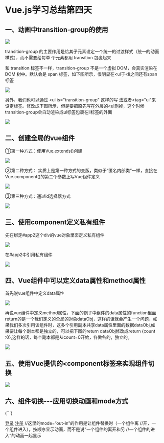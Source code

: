 #                           Vue.js学习总结第四天

## 一、动画中transition-group的使用

![](https://javaalliance.oss-cn-shenzhen.aliyuncs.com/img/20190425212631.png)

transition-group 的主要作用是给其子元素设定一个统一的过渡样式（统一的动画样式），而不需要给每单
个元素都用 transition 包裹起来

和 transition 标签不一样，transition-group 不是一个虚拟 DOM，会真实渲染在 DOM
树中。默认会是 span 标签，如下图所示，很明显在<ul于<li之间还有span标签

![](https://javaalliance.oss-cn-shenzhen.aliyuncs.com/img/20190425212656.png)

另外，我们也可以通过 <ul is="transition-group" 这样的写
法或者<tag="ul"来设定标签。修改成下图所示，但是要把原先写在外层的<ul删掉，这个时候transition-group会自动渲染成ul标签包裹在li标签的外面

![](https://javaalliance.oss-cn-shenzhen.aliyuncs.com/img/20190425212736.png)



##  二、创建全局的vue组件

①第一种方式：使用Vue.extends()创建

![](https://javaalliance.oss-cn-shenzhen.aliyuncs.com/img/20190425212806.png)

②第二种方式：   实质上是第一种方式的变版，类似于“匿名内部类”一样，直接在Vue.component()的第二个参数上写Vue组件定义

![](https://javaalliance.oss-cn-shenzhen.aliyuncs.com/img/20190425212827.png)

③第三种方式：通过id选择器方式

![](https://javaalliance.oss-cn-shenzhen.aliyuncs.com/img/20190425212851.png)



##  三、使用component定义私有组件

先在绑定#app2这个div的vue对象里面定义私有组件

![](https://javaalliance.oss-cn-shenzhen.aliyuncs.com/img/20190425212909.png)

在#app2中引用私有组件

![](https://javaalliance.oss-cn-shenzhen.aliyuncs.com/img/20190425212924.png)



##    四、Vue组件中可以定义data属性和method属性

  首先说vue组件中定义data属性

![](https://javaalliance.oss-cn-shenzhen.aliyuncs.com/img/20190425212942.png)

再说vue组件中定义method属性，下面的例子中组件的data属性的function里面return的是一个我们定义的全局的对象dataObj，这样的话就会产生一个问题，如果我们多次引用该组件时，这多个引用副本共享data属性里面的数据dataObj,如果要让每个副本都是独立的，可以把下图的return dataObj修改成return {count :0},这样的话，每个副本都是从count=0开始，各做各的，独立的。

![](https://javaalliance.oss-cn-shenzhen.aliyuncs.com/img/20190425213003.png)

##   五、使用Vue提供的<component标签来实现组件切换

![](https://javaalliance.oss-cn-shenzhen.aliyuncs.com/img/20190425213441.png)

##   六、组件切换---应用切换动画和mode方式
(```)
<!DOCTYPE html>
<html>
    <head>
        <meta charset='utf-8'>
        <title></title>
        <!-- 引入vue.js -->
        <script src='https://cdn.jsdelivr.net/npm/vue/dist/vue.js'></script>
        <style>
            .v-enter-active,    //动画进入过程
            .v-leave-active {    //动画离开过程
                transition: all .8s ease;//“all”代表被transition包裹的所有元素一起移动
            }    
            .v-enter, .v-leave-to{  //整体动画过程：从右边往左边移动，移动过程中从透明逐渐变成不透明     //（因为初始坐标是  translateX(100px)），//然后离开时从左边往右边 
                           //移动过程中从不透明逐渐变成透明直至消失，  动画开始的起点和消失之后的终点                                    //是一个点 
                transform: translateX(100px); //动画进入时的起点，和动画离开后消失的终点
                opacity: 0;//不透明度为0，说明进入时和离开后都是消失状态
            }
        </style>
    </head>
    <body>
        <div id='app'>
            <a href="" @click.prevent="componentId='login'">登录</a>
            <a href="" @click.prevent="componentId='register'">注册</a>
            <!-- component是一个占位符，:is属性，可以用来指定要展示的组件名称 -->
            <transition mode="out-in">    //这里的mode=“out-in”的作用是让组件替换时（一个组件离                                   //开，一个组件进入），按顺序显示动画，而不是说“一个组件的离开和另                                  //一个组件的进入”的动画一起显示
                <component :is="componentId"></component>
            </transition>           
        </div>  
    </body>
    <script>
        Vue.component('login',{
            template:'<h3>登录组件</h3>'
        })
        Vue.component('register',{
            template:'<h3>注册组件</h3>'
        })
        // 实例化vue对象
        let vm = new Vue({
            // 绑定对象
            el:'#app',
            data:{
                flag:true,
                componentId:'login'
            },
            methods:{
                
            }
        })
    </script>
</html>
(```)



